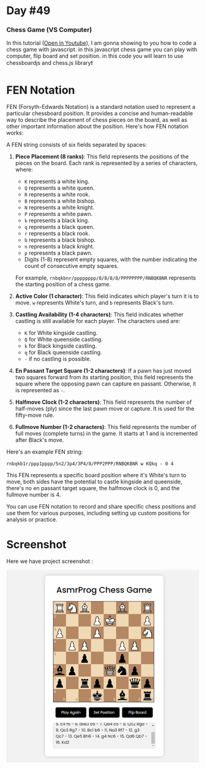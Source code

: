 # Day #49

### Chess Game (VS Computer)
In this tutorial ([Open in Youtube](https://youtu.be/XaFYLIEq4E8)), I am gonna showing to you how to code a chess game with javascript. in this javascript chess game you can play with computer, flip board and set position. in this code you will learn to use chessboardjs and chess.js library❗️

# FEN Notation

FEN (Forsyth-Edwards Notation) is a standard notation used to represent a particular chessboard position. It provides a concise and human-readable way to describe the placement of chess pieces on the board, as well as other important information about the position. Here's how FEN notation works:

A FEN string consists of six fields separated by spaces:

1. **Piece Placement (8 ranks)**: This field represents the positions of the pieces on the board. Each rank is represented by a series of characters, where:
   - `K` represents a white king.
   - `Q` represents a white queen.
   - `R` represents a white rook.
   - `B` represents a white bishop.
   - `N` represents a white knight.
   - `P` represents a white pawn.
   - `k` represents a black king.
   - `q` represents a black queen.
   - `r` represents a black rook.
   - `b` represents a black bishop.
   - `n` represents a black knight.
   - `p` represents a black pawn.
   - Digits (1-8) represent empty squares, with the number indicating the count of consecutive empty squares.

   For example, `rnbqkbnr/pppppppp/8/8/8/8/PPPPPPPP/RNBQKBNR` represents the starting position of a chess game.

2. **Active Color (1 character)**: This field indicates which player's turn it is to move. `w` represents White's turn, and `b` represents Black's turn.

3. **Castling Availability (1-4 characters)**: This field indicates whether castling is still available for each player. The characters used are:
   - `K` for White kingside castling.
   - `Q` for White queenside castling.
   - `k` for Black kingside castling.
   - `q` for Black queenside castling.
   - `-` if no castling is possible.

4. **En Passant Target Square (1-2 characters)**: If a pawn has just moved two squares forward from its starting position, this field represents the square where the opposing pawn can capture en passant. Otherwise, it is represented as `-`.

5. **Halfmove Clock (1-2 characters)**: This field represents the number of half-moves (ply) since the last pawn move or capture. It is used for the fifty-move rule.

6. **Fullmove Number (1-2 characters)**: This field represents the number of full moves (complete turns) in the game. It starts at 1 and is incremented after Black's move.

Here's an example FEN string:
```
rnbqkb1r/ppp1pppp/5n2/3p4/3P4/8/PPP2PPP/RNBQKBNR w KQkq - 0 4
```
This FEN represents a specific board position where it's White's turn to move, both sides have the potential to castle kingside and queenside, there's no en passant target square, the halfmove clock is 0, and the fullmove number is 4.

You can use FEN notation to record and share specific chess positions and use them for various purposes, including setting up custom positions for analysis or practice.

# Screenshot
Here we have project screenshot :

![screenshot](screenshot.jpg)
